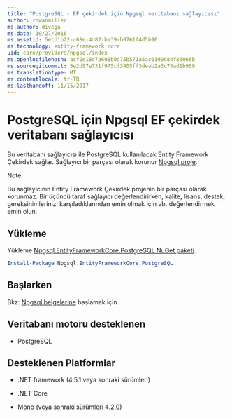 ```yaml
---
title: "PostgreSQL - EF çekirdek için Npgsql veritabanı sağlayıcısı"
author: rowanmiller
ms.author: divega
ms.date: 10/27/2016
ms.assetid: 5ecd1b22-c68e-4d87-ba39-b0761f4d5b90
ms.technology: entity-framework-core
uid: core/providers/npgsql/index
ms.openlocfilehash: acf2e18d7a608b0d75b571a5ac0199d84f86066b
ms.sourcegitcommit: 5e2d97e731f975cf3405ff3deab2a3c75ad1b969
ms.translationtype: MT
ms.contentlocale: tr-TR
ms.lasthandoff: 11/15/2017
---
```

# <a name="npgsql-ef-core-database-provider-for-postgresql"></a>PostgreSQL için Npgsql EF çekirdek veritabanı sağlayıcısı

Bu veritabanı sağlayıcısı ile PostgreSQL kullanılacak Entity Framework Çekirdek sağlar. Sağlayıcı bir parçası olarak korunur [Npgsql proje](http://www.npgsql.org).

> [!NOTE]  
> Bu sağlayıcının Entity Framework Çekirdek projenin bir parçası olarak korunmaz. Bir üçüncü taraf sağlayıcı değerlendirirken, kalite, lisans, destek, gereksinimlerinizi karşıladıklarından emin olmak için vb. değerlendirmek emin olun.

## <a name="install"></a>Yükleme

Yükleme [Npgsql.EntityFrameworkCore.PostgreSQL NuGet paketi](https://www.nuget.org/packages/Npgsql.EntityFrameworkCore.PostgreSQL).

``` powershell
Install-Package Npgsql.EntityFrameworkCore.PostgreSQL
```

## <a name="get-started"></a>Başlarken

Bkz: [Npgsql belgelerine](http://www.npgsql.org/efcore/index.html) başlamak için.

## <a name="supported-database-engines"></a>Veritabanı motoru desteklenen

* PostgreSQL

## <a name="supported-platforms"></a>Desteklenen Platformlar

* .NET framework (4.5.1 veya sonraki sürümleri)

* .NET Core

* Mono (veya sonraki sürümleri 4.2.0)
